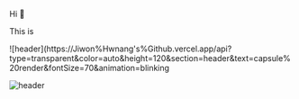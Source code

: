 Hi 👋

This is 

![header](https://Jiwon%Hwnang's%Github.vercel.app/api?type=transparent&color=auto&height=120&section=header&text=capsule%20render&fontSize=70&animation=blinking

![header](https://capsule-render.vercel.app/api?type=wave&color=auto&text=Hi&height=300&section=header&text=capsule%20render&fontSize=90)


<!--
**Jiwon-0326/Jiwon-0326** is a ✨ _special_ ✨ repository because its `README.md` (this file) appears on your GitHub profile.

Here are some ideas to get you started:

- 🔭 I’m currently working on ...
- 🌱 I’m currently learning ...
- 👯 I’m looking to collaborate on ...
- 🤔 I’m looking for help with ...
- 💬 Ask me about ...
- 📫 How to reach me: ...
- 😄 Pronouns: ...
- ⚡ Fun fact: ...
-->
